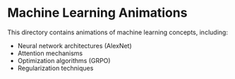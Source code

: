 # Machine Learning Animations

This directory contains animations of machine learning concepts, including:
- Neural network architectures (AlexNet)
- Attention mechanisms
- Optimization algorithms (GRPO)
- Regularization techniques
